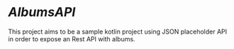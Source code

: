 # *AlbumsAPI* # 

This project aims to be a sample kotlin project using JSON placeholder API in order to expose an Rest API with albums.

